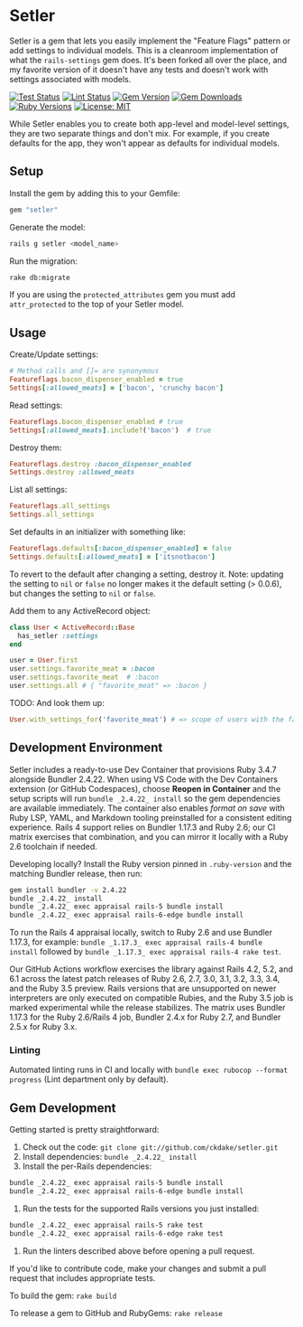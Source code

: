 # Setler

Setler is a gem that lets you easily implement the "Feature Flags" pattern or add settings to individual models. This is a cleanroom implementation of what the `rails-settings` gem does. It's been forked all over the place, and my favorite version of it doesn't have any tests and doesn't work with settings associated with models.

[![Test Status](https://github.com/ckdake/setler/actions/workflows/test.yml/badge.svg?branch=main)](https://github.com/ckdake/setler/actions/workflows/test.yml)
[![Lint Status](https://github.com/ckdake/setler/actions/workflows/lint.yml/badge.svg?branch=main)](https://github.com/ckdake/setler/actions/workflows/lint.yml)
[![Gem Version](https://img.shields.io/gem/v/setler.svg)](https://rubygems.org/gems/setler)
[![Gem Downloads](https://img.shields.io/gem/dt/setler.svg)](https://rubygems.org/gems/setler)
[![Ruby Versions](https://img.shields.io/badge/ruby-2.6.10--3.5-CC342D?logo=ruby&logoColor=white)](https://www.ruby-lang.org/en/downloads/)
[![License: MIT](https://img.shields.io/badge/license-MIT-yellow.svg)](https://opensource.org/licenses/MIT)

While Setler enables you to create both app-level and model-level settings, they are two separate things and don't mix. For example, if you create defaults for the app, they won't appear as defaults for individual models.

## Setup

Install the gem by adding this to your Gemfile:

```ruby
gem "setler"
```

Generate the model:

```bash
rails g setler <model_name>
```

Run the migration:

```bash
rake db:migrate
```

If you are using the `protected_attributes` gem you must add `attr_protected` to the top of your Setler model.

## Usage

Create/Update settings:

```ruby
# Method calls and []= are synonymous
Featureflags.bacon_dispenser_enabled = true
Settings[:allowed_meats] = ['bacon', 'crunchy bacon']
```

Read settings:

```ruby
Featureflags.bacon_dispenser_enabled # true
Settings[:allowed_meats].include?('bacon')  # true
```

Destroy them:

```ruby
Featureflags.destroy :bacon_dispenser_enabled
Settings.destroy :allowed_meats
```

List all settings:

```ruby
Featureflags.all_settings
Settings.all_settings
```

Set defaults in an initializer with something like:

```ruby
Featureflags.defaults[:bacon_dispenser_enabled] = false
Settings.defaults[:allowed_meats] = ['itsnotbacon']
```

To revert to the default after changing a setting, destroy it. Note: updating the setting to `nil` or `false` no longer makes it the default setting (> 0.0.6), but changes the setting to `nil` or `false`.

Add them to any ActiveRecord object:

```ruby
class User < ActiveRecord::Base
  has_setler :settings
end

user = User.first
user.settings.favorite_meat = :bacon
user.settings.favorite_meat  # :bacon
user.settings.all # { "favorite_meat" => :bacon }
```

TODO: And look them up:

```ruby
User.with_settings_for('favorite_meat') # => scope of users with the favorite_meat setting
```

## Development Environment

Setler includes a ready-to-use Dev Container that provisions Ruby 3.4.7 alongside Bundler 2.4.22. When using VS Code with the Dev Containers extension (or GitHub Codespaces), choose **Reopen in Container** and the setup scripts will run `bundle _2.4.22_ install` so the gem dependencies are available immediately. The container also enables *format on save* with Ruby LSP, YAML, and Markdown tooling preinstalled for a consistent editing experience. Rails 4 support relies on Bundler 1.17.3 and Ruby 2.6; our CI matrix exercises that combination, and you can mirror it locally with a Ruby 2.6 toolchain if needed.

Developing locally? Install the Ruby version pinned in `.ruby-version` and the matching Bundler release, then run:

```bash
gem install bundler -v 2.4.22
bundle _2.4.22_ install
bundle _2.4.22_ exec appraisal rails-5 bundle install
bundle _2.4.22_ exec appraisal rails-6-edge bundle install
```

To run the Rails 4 appraisal locally, switch to Ruby 2.6 and use Bundler 1.17.3, for example: `bundle _1.17.3_ exec appraisal rails-4 bundle install` followed by `bundle _1.17.3_ exec appraisal rails-4 rake test`.

Our GitHub Actions workflow exercises the library against Rails 4.2, 5.2, and 6.1 across the latest patch releases of Ruby 2.6, 2.7, 3.0, 3.1, 3.2, 3.3, 3.4, and the Ruby 3.5 preview. Rails versions that are unsupported on newer interpreters are only executed on compatible Rubies, and the Ruby 3.5 job is marked experimental while the release stabilizes. The matrix uses Bundler 1.17.3 for the Ruby 2.6/Rails 4 job, Bundler 2.4.x for Ruby 2.7, and Bundler 2.5.x for Ruby 3.x.

### Linting

Automated linting runs in CI and locally with `bundle exec rubocop --format progress` (Lint department only by default).

## Gem Development

Getting started is pretty straightforward:

1. Check out the code: `git clone git://github.com/ckdake/setler.git`
1. Install dependencies: `bundle _2.4.22_ install`
1. Install the per-Rails dependencies:

  ```bash
  bundle _2.4.22_ exec appraisal rails-5 bundle install
  bundle _2.4.22_ exec appraisal rails-6-edge bundle install
  ```

1. Run the tests for the supported Rails versions you just installed:

  ```bash
  bundle _2.4.22_ exec appraisal rails-5 rake test
  bundle _2.4.22_ exec appraisal rails-6-edge rake test
  ```

1. Run the linters described above before opening a pull request.

If you'd like to contribute code, make your changes and submit a pull request that includes appropriate tests.

To build the gem: `rake build`

To release a gem to GitHub and RubyGems: `rake release`
